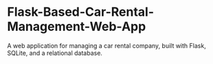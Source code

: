 # Flask-Based-Car-Rental-Management-Web-App
A web application for managing a car rental company, built with Flask, SQLite, and a relational database.
